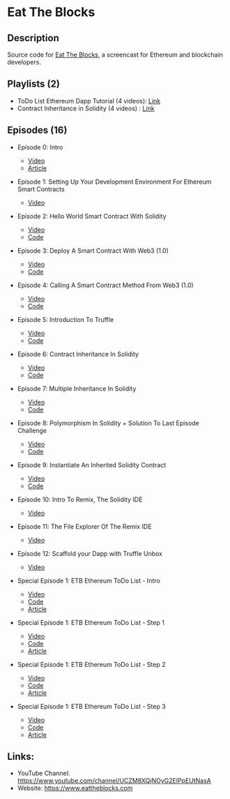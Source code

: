 # Eat The Blocks

## Description
Source code for [Eat The Blocks](https://www.youtube.com/channel/UCZM8XQjNOyG2ElPpEUtNasA), a screencast for Ethereum and blockchain developers.

## Playlists (2)
* ToDo List Ethereum Dapp Tutorial (4 videos): [Link](https://www.youtube.com/playlist?list=PLbbtODcOYIoGfbrnfxgwva0Fktju0L449)
* Contract Inheritance in Solidity (4 videos) : [Link](https://www.youtube.com/playlist?list=PLbbtODcOYIoH2Dvos3Jhy48kKfYO-o0We)

## Episodes (16)

* Episode 0: Intro
    - [Video](https://www.youtube.com/watch?v=S4Q9T4EZjSs)
    - [Article](https://eattheblocks.com/genesis-post-episode1)
* Episode 1: Setting Up Your Development Environment For Ethereum Smart Contracts
    - [Video](https://www.youtube.com/watch?v=yIfq1mT2saM&t=1s)
* Episode 2: Hello World Smart Contract With Solidity
    - [Video](https://www.youtube.com/watch?v=XUOqw8duupw&t=3s)
    - [Code](https://github.com/jklepatch/eattheblocks/tree/master/episode2)
* Episode 3: Deploy A Smart Contract With Web3 (1.0)
    - [Video](https://www.youtube.com/watch?v=eyETb2Ib2pk&t=7s)
    - [Code](https://github.com/jklepatch/eattheblocks/tree/master/episode3)
* Episode 4: Calling A Smart Contract Method From Web3 (1.0)
    - [Video](https://www.youtube.com/watch?v=hr68GNEhHhg)
    - [Code](https://github.com/jklepatch/eattheblocks/tree/master/episode4)
* Episode 5: Introduction To Truffle
    - [Video](https://www.youtube.com/watch?v=M-w6dDDhu6w&t=3s)
    - [Code](https://github.com/jklepatch/eattheblocks/tree/master/episode5)
* Episode 6: Contract Inheritance In Solidity
    - [Video](https://www.youtube.com/watch?v=BIHNMvbqr0k&t=13s)
    - [Code](https://github.com/jklepatch/eattheblocks/tree/master/episode6)
* Episode 7: Multiple Inheritance In Solidity
    - [Video](https://www.youtube.com/watch?v=D9YFgLfK9uc&t=2s)
    - [Code](https://github.com/jklepatch/eattheblocks/tree/master/episode7)
* Episode 8: Polymorphism In Solidity + Solution To Last Episode Challenge
    - [Video](https://www.youtube.com/watch?v=NN7Q4hO6wXM&t=4s)
    - [Code](https://github.com/jklepatch/eattheblocks/tree/master/episode8)
* Episode 9: Instantiate An Inherited Solidity Contract
    - [Video](https://www.youtube.com/watch?v=YBSD1z96Tic)
    - [Code](https://github.com/jklepatch/eattheblocks/tree/master/episode9)
* Episode 10: Intro To Remix, The Solidity IDE
    - [Video](https://youtu.be/4CsH5xTxhSA)
* Episode 11: The File Explorer Of The Remix IDE
    - [Video](https://youtu.be/xKzNNh_Lc8k)
* Episode 12: Scaffold your Dapp with Truffle Unbox 
    - [Video](https://youtu.be/LlVj1wAEMAU)
* Special Episode 1: ETB Ethereum ToDo List - Intro
    - [Video](https://www.youtube.com/watch?v=-1c5hb_Y2MM&t=1s)
    - [Code](https://github.com/jklepatch/eattheblocks/tree/master/special-episode-1/finished)
    - [Article](https://eattheblocks.com/etb-ethereum-todo-list-app-special-episode-1) 

* Special Episode 1: ETB Ethereum ToDo List - Step 1
    - [Video](https://www.youtube.com/watch?v=-1c5hb_Y2MM)
    - [Code](https://github.com/jklepatch/eattheblocks/tree/master/special-episode-1/step1)
    - [Article](https://eattheblocks.com/todo-list-ethereum-dapp-step1-special-episode-1)
* Special Episode 1: ETB Ethereum ToDo List - Step 2
    - [Video](https://www.youtube.com/watch?v=xd-9h0sLRAI)
    - [Code](https://github.com/jklepatch/eattheblocks/tree/master/special-episode-1/step2)
    - [Article](https://eattheblocks.com/todo-list-ethereum-dapp-step2-special-episode-1)
* Special Episode 1: ETB Ethereum ToDo List - Step 3
    - [Video](https://youtu.be/82LeAnXe3SE)
    - [Code](https://github.com/jklepatch/eattheblocks/tree/master/special-episode-1/step3)
    - [Article](https://eattheblocks.com/todo-list-ethereum-dapp-step3-special-episode-1)
## Links:

* YouTube Channel: https://www.youtube.com/channel/UCZM8XQjNOyG2ElPpEUtNasA
* Website: https://www.eattheblocks.com
